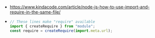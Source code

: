 - https://www.kindacode.com/article/node-js-how-to-use-import-and-require-in-the-same-file/
- ```js
  // These lines make "require" available
  import { createRequire } from "module";
  const require = createRequire(import.meta.url);
  ```
